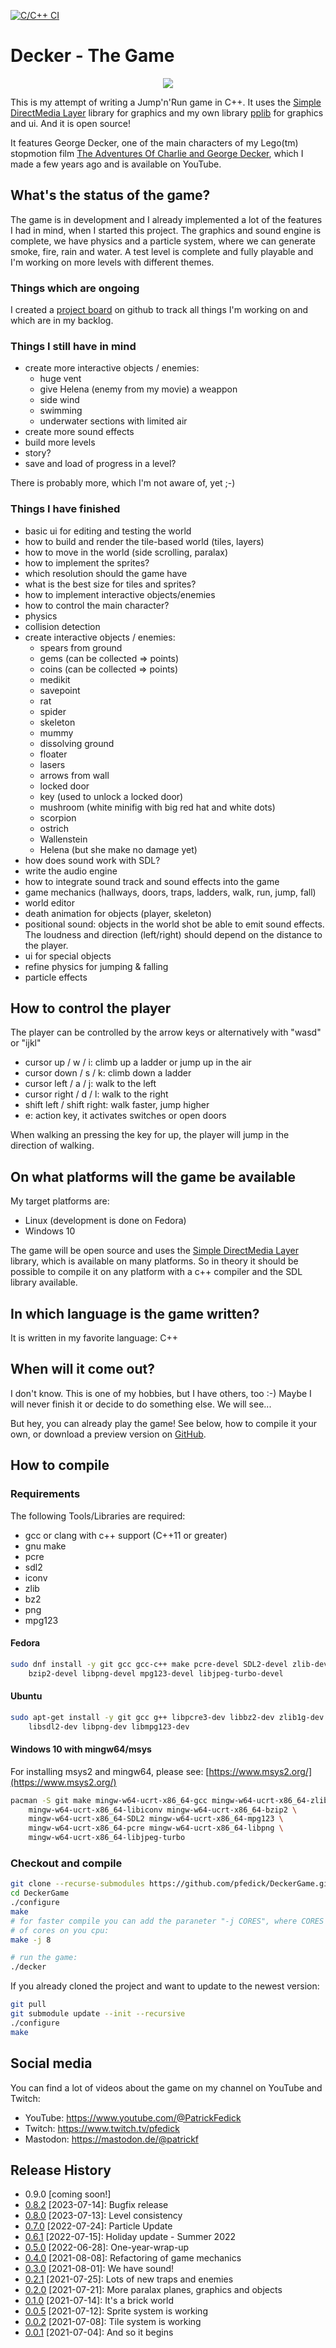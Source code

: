 [![C/C++ CI](https://github.com/pfedick/DeckerGame/actions/workflows/c-cpp.yml/badge.svg)](https://github.com/pfedick/DeckerGame/actions/workflows/c-cpp.yml)

# Decker - The Game

<p align="center">
  <img src="https://github.com/pfedick/DeckerGame/raw/main/res/screenshots/Screenshot_20210724_193500.jpg" />
</p>


This is my attempt of writing a Jump'n'Run game in C++. It uses the [Simple DirectMedia Layer](https://www.libsdl.org/) library for graphics and my own library [pplib](https://github.com/pfedick/pplib) for graphics and ui. And it is open source!

It features George Decker, one of the main characters of my Lego(tm) stopmotion film [The Adventures Of Charlie and George Decker](https://youtu.be/-aJDTe_obKI), which I made a few years ago and is available on YouTube.


## What's the status of the game?
The game is in development and I already implemented a lot of the features I
had in mind, when I started this project. The graphics and sound engine is complete,
we have physics and a particle system, where we can generate smoke, fire, rain and water.
A test level is complete and fully playable and I'm working on more levels with different themes.

### Things which are ongoing

I created a [project board](https://github.com/users/pfedick/projects/3) on github to track all things I'm working on and which are in my backlog.


### Things I still have in mind
- create more interactive objects / enemies:
    - huge vent
    - give Helena (enemy from my movie) a weappon
    - side wind
    - swimming
    - underwater sections with limited air
- create more sound effects
- build more levels
- story?
- save and load of progress in a level?

There is probably more, which I'm not aware of, yet ;-)

### Things I have finished
- basic ui for editing and testing the world
- how to build and render the tile-based world (tiles, layers)
- how to move in the world (side scrolling, paralax)
- how to implement the sprites?
- which resolution should the game have
- what is the best size for tiles and sprites?
- how to implement interactive objects/enemies
- how to control the main character?
- physics
- collision detection
- create interactive objects / enemies:
    - spears from ground
    - gems (can be collected => points)
    - coins (can be collected  => points)
    - medikit
    - savepoint
    - rat
    - spider
    - skeleton
    - mummy
    - dissolving ground
    - floater
    - lasers
    - arrows from wall
    - locked door
    - key (used to unlock a locked door)
    - mushroom (white minifig with big red hat and white dots)
    - scorpion
    - ostrich
    - Wallenstein
    - Helena (but she make no damage yet)
- how does sound work with SDL?
- write the audio engine
- how to integrate sound track and sound effects into the game
- game mechanics (hallways, doors, traps, ladders, walk, run, jump, fall)
- world editor
- death animation for objects (player, skeleton)
- positional sound: objects in the world shot be able to emit sound effects.
  The loudness and direction (left/right) should depend on the distance to
  the player.
- ui for special objects
- refine physics for jumping & falling
- particle effects

## How to control the player

The player can be controlled by the arrow keys or alternatively with "wasd" or "ijkl"
- cursor up / w / i: climb up a ladder or jump up in the air
- cursor down / s / k: climb down a ladder
- cursor left / a / j: walk to the left
- cursor right / d / l: walk to the right
- shift left / shift right: walk faster, jump higher
- e: action key, it activates switches or open doors

When walking an pressing the key for up, the player will jump in the direction of walking.


## On what platforms will the game be available
My target platforms are:

- Linux (development is done on Fedora)
- Windows 10

The game will be open source and uses the [Simple DirectMedia Layer](https://www.libsdl.org/)
library, which is available on many platforms. So in theory it should be possible to
compile it on any platform with a c++ compiler and the SDL library available.

## In which language is the game written?

It is written in my favorite language: C++


## When will it come out?
I don't know. This is one of my hobbies, but I have others, too :-)
Maybe I will never finish it or decide to do something else. We will see...

But hey, you can already play the game! See below, how to compile it your
own, or download a preview version on [GitHub](https://github.com/pfedick/DeckerGame/releases).



## How to compile
### Requirements
The following Tools/Libraries are required:
- gcc or clang with c++ support (C++11 or greater)
- gnu make
- pcre
- sdl2
- iconv
- zlib
- bz2
- png
- mpg123

#### Fedora
```bash
sudo dnf install -y git gcc gcc-c++ make pcre-devel SDL2-devel zlib-devel \
    bzip2-devel libpng-devel mpg123-devel libjpeg-turbo-devel
```

#### Ubuntu
```bash
sudo apt-get install -y git gcc g++ libpcre3-dev libbz2-dev zlib1g-dev \
    libsdl2-dev libpng-dev libmpg123-dev
```

#### Windows 10 with mingw64/msys

For installing msys2 and mingw64, please see: [https://www.msys2.org/](https://www.msys2.org/)

```bash
pacman -S git make mingw-w64-ucrt-x86_64-gcc mingw-w64-ucrt-x86_64-zlib \
    mingw-w64-ucrt-x86_64-libiconv mingw-w64-ucrt-x86_64-bzip2 \
    mingw-w64-ucrt-x86_64-SDL2 mingw-w64-ucrt-x86_64-mpg123 \
    mingw-w64-ucrt-x86_64-pcre mingw-w64-ucrt-x86_64-libpng \
    mingw-w64-ucrt-x86_64-libjpeg-turbo
```

### Checkout and compile

```bash
git clone --recurse-submodules https://github.com/pfedick/DeckerGame.git
cd DeckerGame
./configure
make
# for faster compile you can add the paraneter "-j CORES", where CORES is the number
# of cores on you cpu:
make -j 8

# run the game:
./decker
```

If you already cloned the project and want to update to the newest version:

```bash
git pull
git submodule update --init --recursive
./configure
make
```

## Social media
You can find a lot of videos about the game on my channel on YouTube and Twitch:

* YouTube: https://www.youtube.com/@PatrickFedick
* Twitch: https://www.twitch.tv/pfedick
* Mastodon: https://mastodon.de/@patrickf


## Release History

* 0.9.0 [coming soon!]
* [0.8.2](https://github.com/pfedick/DeckerGame/releases/tag/0.8.2) [2023-07-14]: Bugfix release
* [0.8.0](https://github.com/pfedick/DeckerGame/releases/tag/0.8.0) [2023-07-13]: Level consistency
* [0.7.0](https://github.com/pfedick/DeckerGame/releases/tag/0.7.0) [2022-07-24]: Particle Update
* [0.6.1](https://github.com/pfedick/DeckerGame/releases/tag/0.6.1) [2022-07-15]: Holiday update - Summer 2022
* [0.5.0](https://github.com/pfedick/DeckerGame/releases/tag/0.5.0) [2022-06-28]: One-year-wrap-up
* [0.4.0](https://github.com/pfedick/DeckerGame/releases/tag/0.4.0) [2021-08-08]: Refactoring of game mechanics
* [0.3.0](https://github.com/pfedick/DeckerGame/releases/tag/0.3.0) [2021-08-01]: We have sound!
* [0.2.1](https://github.com/pfedick/DeckerGame/releases/tag/0.2.1) [2021-07-25]: Lots of new traps and enemies
* [0.2.0](https://github.com/pfedick/DeckerGame/releases/tag/0.2.0) [2021-07-21]: More paralax planes, graphics and objects
* [0.1.0](https://github.com/pfedick/DeckerGame/releases/tag/0.1.0) [2021-07-14]: It's a brick world
* [0.0.5](https://github.com/pfedick/DeckerGame/releases/tag/0.0.5) [2021-07-12]: Sprite system is working
* [0.0.2](https://github.com/pfedick/DeckerGame/releases/tag/0.0.2) [2021-07-08]: Tile system is working
* [0.0.1](https://github.com/pfedick/DeckerGame/releases/tag/0.0.1) [2021-07-04]: And so it begins
